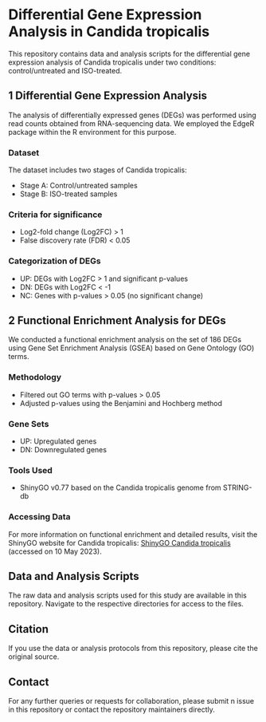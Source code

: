 # Differential Gene Expression Analysis in Candida tropicalis

This repository contains data and analysis scripts for the differential gene expression analysis of Candida tropicalis under two conditions: control/untreated and ISO-treated.

## 1 Differential Gene Expression Analysis

The analysis of differentially expressed genes (DEGs) was performed using read counts obtained from RNA-sequencing data. 
We employed the EdgeR package within the R environment for this purpose.

### Dataset
The dataset includes two stages of Candida tropicalis:
- Stage A: Control/untreated samples
- Stage B: ISO-treated samples

### Criteria for significance
- Log2-fold change (Log2FC) > 1
- False discovery rate (FDR) < 0.05

### Categorization of DEGs
- UP: DEGs with Log2FC > 1 and significant p-values
- DN: DEGs with Log2FC < -1
- NC: Genes with p-values > 0.05 (no significant change)

## 2 Functional Enrichment Analysis for DEGs

We conducted a functional enrichment analysis on the set of 186 DEGs using Gene Set Enrichment Analysis (GSEA) based on Gene Ontology (GO) terms.

### Methodology
- Filtered out GO terms with p-values > 0.05
- Adjusted p-values using the Benjamini and Hochberg method

### Gene Sets
- UP: Upregulated genes
- DN: Downregulated genes

### Tools Used
- ShinyGO v0.77 based on the Candida tropicalis genome from STRING-db

### Accessing Data
For more information on functional enrichment and detailed results, visit the ShinyGO website for Candida tropicalis: [ShinyGO Candida tropicalis](http://bioinformatics.sdstate.edu/go) (accessed on 10 May 2023).

## Data and Analysis Scripts

The raw data and analysis scripts used for this study are available in this repository. Navigate to the respective directories for access to the files.

## Citation
If you use the data or analysis protocols from this repository, please cite the original source.

## Contact
For any further queries or requests for collaboration, please submit n issue in this repository or contact the repository maintainers directly.
